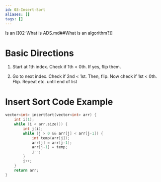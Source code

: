 ```yaml
---
id: 03-Insert-Sort
aliases: []
tags: []
---
```


Is an [[02-What is ADS.md##What is an algorithm?]]

# Basic Directions

1. Start at 1th index. Check if 1th < 0th. If yes, flip them.

2. Go to next index. Check if 2nd < 1st. Then, flip. Now check if 1st < 0th. Flip. Repeat etc. until end of list

# Insert Sort Code Example
```c++
vector<int> insertSort(vector<int> arr) {
    int i(1);
    while (i < arr.size()) {
        int j(i);
        while (j > 0 && arr[j] < arr[j-1]) {
            int temp(arr[j]);
            arr[j] = arr[j-1];
            arr[j-1] = temp;
            j--;
        }
        i++;
    }
    return arr;
}
```
